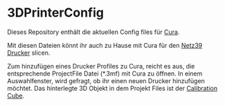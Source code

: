 # 3DPrinterConfig
Dieses Repository enthält die aktuellen Config files für [Cura](https://ultimaker.com/en/products/cura-software).

Mit diesen Dateien könnt ihr auch zu Hause mit Cura für den [Netz39 Drucker](http://www.netz39.de/equipment/3d-drucker/) slicen.

Zum hinzufügen eines Drucker Profiles zu Cura, reicht es aus, die entsprechende ProjectFile Datei (*.3mf) mit Cura zu öffnen. In einem Auswahlfenster, wird gefragt, ob ihr einen neuen Drucker hinzufügen möchtet. Das hinterlegte 3D Objekt in dem Projekt Files ist der [Calibration Cube](https://www.thingiverse.com/thing:1278865).